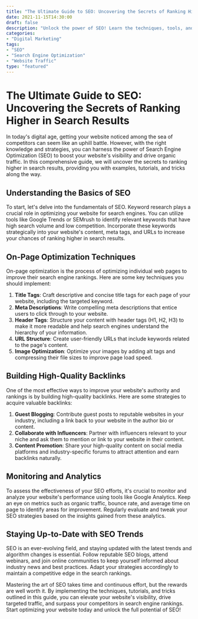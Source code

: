 ```yaml
--- 
title: "The Ultimate Guide to SEO: Uncovering the Secrets of Ranking Higher in Search Results" 
date: 2021-11-15T14:30:00 
draft: false 
description: "Unlock the power of SEO! Learn the techniques, tools, and tricks to boost your website's visibility and drive organic traffic." 
categories: 
- "Digital Marketing" 
tags: 
- "SEO" 
- "Search Engine Optimization" 
- "Website Traffic" 
type: "featured" 
--- 
```


# The Ultimate Guide to SEO: Uncovering the Secrets of Ranking Higher in Search Results

In today's digital age, getting your website noticed among the sea of competitors can seem like an uphill battle. However, with the right knowledge and strategies, you can harness the power of Search Engine Optimization (SEO) to boost your website's visibility and drive organic traffic. In this comprehensive guide, we will uncover the secrets to ranking higher in search results, providing you with examples, tutorials, and tricks along the way.

## Understanding the Basics of SEO

To start, let's delve into the fundamentals of SEO. Keyword research plays a crucial role in optimizing your website for search engines. You can utilize tools like Google Trends or SEMrush to identify relevant keywords that have high search volume and low competition. Incorporate these keywords strategically into your website's content, meta tags, and URLs to increase your chances of ranking higher in search results.

## On-Page Optimization Techniques

On-page optimization is the process of optimizing individual web pages to improve their search engine rankings. Here are some key techniques you should implement:

1. **Title Tags**: Craft descriptive and concise title tags for each page of your website, including the targeted keyword.
2. **Meta Descriptions**: Write compelling meta descriptions that entice users to click through to your website.
3. **Header Tags**: Structure your content with header tags (H1, H2, H3) to make it more readable and help search engines understand the hierarchy of your information.
4. **URL Structure**: Create user-friendly URLs that include keywords related to the page's content.
5. **Image Optimization**: Optimize your images by adding alt tags and compressing their file sizes to improve page load speed.

## Building High-Quality Backlinks

One of the most effective ways to improve your website's authority and rankings is by building high-quality backlinks. Here are some strategies to acquire valuable backlinks:

1. **Guest Blogging**: Contribute guest posts to reputable websites in your industry, including a link back to your website in the author bio or content.
2. **Collaborate with Influencers**: Partner with influencers relevant to your niche and ask them to mention or link to your website in their content.
3. **Content Promotion**: Share your high-quality content on social media platforms and industry-specific forums to attract attention and earn backlinks naturally.

## Monitoring and Analytics

To assess the effectiveness of your SEO efforts, it's crucial to monitor and analyze your website's performance using tools like Google Analytics. Keep an eye on metrics such as organic traffic, bounce rate, and average time on page to identify areas for improvement. Regularly evaluate and tweak your SEO strategies based on the insights gained from these analytics.

## Staying Up-to-Date with SEO Trends

SEO is an ever-evolving field, and staying updated with the latest trends and algorithm changes is essential. Follow reputable SEO blogs, attend webinars, and join online communities to keep yourself informed about industry news and best practices. Adapt your strategies accordingly to maintain a competitive edge in the search rankings.

Mastering the art of SEO takes time and continuous effort, but the rewards are well worth it. By implementing the techniques, tutorials, and tricks outlined in this guide, you can elevate your website's visibility, drive targeted traffic, and surpass your competitors in search engine rankings. Start optimizing your website today and unlock the full potential of SEO!
